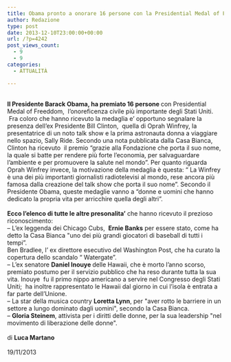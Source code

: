 ```yaml
---
title: Obama pronto a onorare 16 persone con la Presidential Medal of Freedom
author: Redazione
type: post
date: 2013-12-10T23:00:00+00:00
url: /?p=4242
post_views_count:
  - 9
  - 9
categories:
  - ATTUALITÀ

---
```

<div>
  &nbsp;
</div>

<div>
  <strong>Il Presidente Barack Obama, ha premiato 16 persone </strong>con Presidential Medal of Freeddom, &nbsp;l&rsquo;onoreficenza civile pi&ugrave; importante degli Stati Uniti. &nbsp;Fra coloro che hanno ricevuto la medaglia e&rsquo; opportuno segnalare la presenza dell&rsquo;ex Presidente Bill Clinton, &nbsp;quella di Oprah Winfrey, la presentatrice di un noto talk show e la prima astronauta donna a viaggiare nello spazio, Sally Ride. Secondo una nota pubblicata dalla Casa Bianca, Clinton ha ricevuto &nbsp;il premio &ldquo;grazie alla Fondazione che porta il suo nome, la quale si batte per rendere pi&ugrave; forte l&rsquo;economia, per salvaguardare l&rsquo;ambiente e per promuovere la salute nel mondo&rdquo;. Per quanto riguarda Oprah Winfrey invece, la motivazione della medaglia &egrave; questa: &ldquo; La Winfrey &egrave; una dei pi&ugrave; importanti giornalisti radiotelevisi al mondo, rese ancora pi&ugrave; famosa dalla creazione del talk show che porta il suo nome&rdquo;. Secondo il Presidente Obama, queste medaglie vanno a &ldquo;donne e uomini che hanno dedicato la propria vita per arricchire quella degli altri&rdquo;.&nbsp;
</div>

<div>
  &nbsp;
</div>

<div>
  <strong>Ecco l&rsquo;elenco di tutte le altre presonalita&rsquo;</strong> che hanno ricevuto il prezioso riconoscimento:&nbsp;
</div>

<div>
  &#8211; L&rsquo;ex leggenda dei Chicago Cubs, &nbsp;<strong>Ernie Banks</strong> per essere stato, come ha detto la Casa Bianca "uno dei pi&ugrave; grandi giocatori di baseball di tutti i tempi&rdquo;.
</div>

<div>
  Ben Bradlee, l&rsquo; ex direttore esecutivo del Washington Post, che ha curato la copertura dello scandalo &ldquo; Watergate&rdquo;.&nbsp;
</div>

<div>
  &#8211; L&#8217;ex senatore <strong>Daniel Inouye </strong>delle Hawaii, che &egrave; morto l&#8217;anno scorso, premiato postumo per il servizio pubblico che ha reso durante tutta la sua vita. Inouye &nbsp;fu il primo nippo americano a servire nel Congresso degli Stati Uniti; &nbsp;ha inoltre rappresentato le Hawaii dal giorno in cui l&rsquo;isola &egrave; entrata a far parte dell&rsquo;Unione.
</div>

<div>
  &#8211; La star della musica country <strong>Loretta Lynn</strong>, per "aver rotto le barriere in un settore a lungo dominato dagli uomini", secondo la Casa Bianca.&nbsp;
</div>

<div>
  &#8211; <strong>Gloria Steinem</strong>, attivista per i diritti delle donne, per la sua leadership "nel movimento di liberazione delle donne".&nbsp;
</div>

<div>
  &nbsp;
</div>

<div>
  di <strong>Luca Martano</strong>
</div>

<div>
  &nbsp;
</div>

<div>
  19/11/2013
</div>